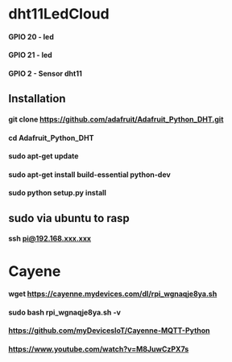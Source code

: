 # dht11LedCloud

#### GPIO 20 - led

#### GPIO 21 - led

#### GPIO 2 - Sensor dht11

## Installation

#### git clone https://github.com/adafruit/Adafruit_Python_DHT.git

#### cd Adafruit_Python_DHT

#### sudo apt-get update

#### sudo apt-get install build-essential python-dev

#### sudo python setup.py install

## sudo via ubuntu to rasp

#### ssh pi@192.168.xxx.xxx

# Cayene

#### wget https://cayenne.mydevices.com/dl/rpi_wgnaqje8ya.sh

#### sudo bash rpi_wgnaqje8ya.sh -v

#### https://github.com/myDevicesIoT/Cayenne-MQTT-Python

#### https://www.youtube.com/watch?v=M8JuwCzPX7s
